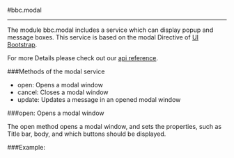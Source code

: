 #bbc.modal

- - -

The module bbc.modal includes a service which can display popup and message boxes. This service is based on the modal Directive of [UI Bootstrap](http://angular-ui.github.io/bootstrap).

For more Details please check out our  <a href="/doc#/api/bbc.modal.$bbcModal" target="_self">api reference</a>.

###Methods of the modal service

 * open: Opens a modal window
 * cancel: Closes a modal window
 * update: Updates a message in an opened modal window

###open: Opens a modal window

The open method opens a modal window, and sets the properties, such as Title bar, body, and which buttons should be displayed.

###Example: